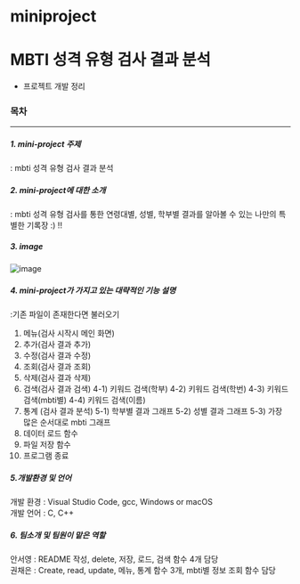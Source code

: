 # miniproject
# MBTI 성격 유형 검사 결과 분석
* 프로젝트 개발 정리
### 목차
---
##### 1. mini-project 주제
: mbti 성격 유형 검사 결과 분석

##### 2. mini-project에 대한 소개
: mbti 성격 유형 검사를 통한 연령대별, 성별, 학부별 결과를 알아볼 수 있는 나만의 특별한 기록장 :) !!

##### 3. image
![image](https://user-images.githubusercontent.com/130718248/236693824-79802c1b-ab8a-484a-8104-a6b8548f6315.png)

##### 4. mini-project가 가지고 있는 대략적인 기능 설명
:기존 파일이 존재한다면 불러오기
1. 메뉴(검사 시작시 메인 화면)
2. 추가(검사 결과 추가)
3. 수정(검사 결과 수정)
4. 조회(검사 결과 조회)
5. 삭제(검사 결과 삭제)
6. 검색(검사 결과 검색)
  4-1) 키워드 검색(학부)
  4-2) 키워드 검색(학번)
  4-3) 키워드 검색(mbti별)
  4-4) 키워드 검색(이름)
5. 통계 (검사 결과 분석)
  5-1) 학부별 결과 그래프
  5-2) 성별 결과 그래프
  5-3) 가장 많은 순서대로 mbti 그래프
6. 데이터 로드 함수
7. 파일 저장 함수
0. 프로그램 종료
##### 5.개발환경 및 언어
개발 환경 : Visual Studio Code, gcc, Windows or macOS <br/>
개발 언어 : C, C++
##### 6. 팀소개 및 팀원이 맡은 역할
안서영 : README 작성, delete, 저장, 로드, 검색 함수 4개 담당 <br/>
권채은 : Create, read, update, 메뉴, 통계 함수 3개, mbti별 정보 조회 함수 담당 




